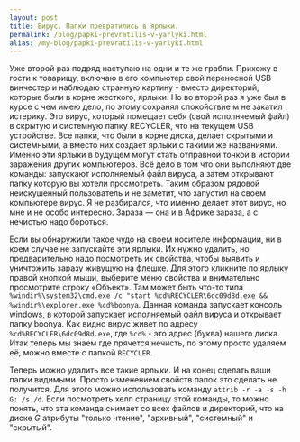 ```yaml
---
layout: post
title: Вирус. Папки превратились в ярлыки.
permalink: /blog/papki-prevratilis-v-yarlyki.html
alias: /my-blog/papki-prevratilis-v-yarlyki.html
---
```

Уже второй раз подряд наступаю на одни и те же грабли. Прихожу в гости к товарищу, включаю в его компьютер свой переносной USB винчестер и наблюдаю странную картину - вместо директорий, которые были в корне жесткого, ярлыки. Но во второй раз я уже был в курсе с чем имею дело, по этому сохранял спокойствие м не закатил истерику. Это вирус, который помещает себя (свой исполняемый файл) в скрытую и системную папку RECYCLER, что на текущем USB устройстве. Все папки, что были в корне диска, делает скрытыми и системными, а вместо них создает ярлыки с такими же названиями. Именно эти ярлыки в будущем могут стать отправной точкой в истории заражения других компьютеров. Всё дело в том что они выполняют две команды: запускают исполняемый файл вируса, а затем открывают папку которую вы хотели просмотреть. Таким образом рядовой неискушенный пользователь и не заметит, что запустил на своем компьютере вирус. Я не разбирался, что именно делает этот вирус, но мне и не особо интересно. Зараза — она и в Африке зараза, а с нечистью надо бороться.
<!--more-->
Если вы обнаружили такое чудо на своем носителе информации, ни в коем случае не запускайте эти ярлыки. Их нужно удалить, но предварительно надо посмотреть их свойства, чтобы выявить и уничтожить заразу живущую на флешке. Для этого кликните по ярлыку правой кнопкой мыши, выберите меню свойства и внимательно просмотрите строку «Объект». Там может быть что-то типа `%windir%\system32\cmd.exe /c "start %cd%RECYCLER\6dc09d8d.exe && %windir%\explorer.exe %cd%boonya`. Данная команда запускает консоль windows, в которой запускает исполняемый файл вируса и открывает папку boonya. Как видно вирус живет по адресу `%cd%RECYCLER\6dc09d8d.exe`, где `%cd%` - это адрес (буква) нашего диска. Итак теперь мы знаем где прячется нечисть, по этому просто удаляем её, можно вместе с папкой `RECYCLER`.

Теперь можно удалить все такие ярлыки. И на конец сделать ваши папки видимыми. Просто изменением свойств папок это сделать не получится. Для этого можно использовать команду `attrib -r -a -s -h G: /s /d`. Если посмотреть хелп страницу этой команды, то можно понять, что эта команда снимает со всех файлов и директорий, что на диске *G* атрибуты "только чтение", "архивный", "системный" и "скрытый".
